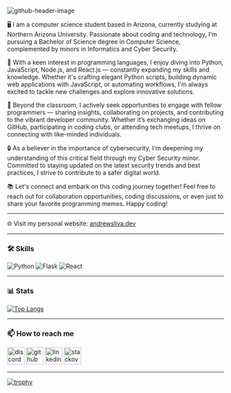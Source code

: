 ![github-header-image](https://github.com/user-attachments/assets/d2f4814a-6e3e-40c6-ab9e-42fdca0f9ab5)

🖥️ I am a computer science student based in Arizona, currently studying at Northern Arizona University. Passionate about coding and technology, I'm pursuing a Bachelor of Science degree in Computer Science, complemented by minors in Informatics and Cyber Security.

🌟 With a keen interest in programming languages, I enjoy diving into Python, JavaScript, Node.js, and React.js — constantly expanding my skills and knowledge. Whether it's crafting elegant Python scripts, building dynamic web applications with JavaScript, or automating workflows, I'm always excited to tackle new challenges and explore innovative solutions.

🚀 Beyond the classroom, I actively seek opportunities to engage with fellow programmers — sharing insights, collaborating on projects, and contributing to the vibrant developer community. Whether it’s exchanging ideas on GitHub, participating in coding clubs, or attending tech meetups, I thrive on connecting with like-minded individuals.

🔒 As a believer in the importance of cybersecurity, I'm deepening my understanding of this critical field through my Cyber Security minor. Committed to staying updated on the latest security trends and best practices, I strive to contribute to a safer digital world.

📚 Let's connect and embark on this coding journey together! Feel free to reach out for collaboration opportunities, coding discussions, or even just to share your favorite programming memes. Happy coding!

---

🌐 Visit my personal website: [andrewsliva.dev](https://www.andrewsliva.dev/)

---

### 🛠️ Skills

![Python](https://img.shields.io/badge/Python-3776AB?style=for-the-badge&logo=python&logoColor=white)
![Flask](https://img.shields.io/badge/Flask-000?style=for-the-badge&logo=flask)
![React](https://img.shields.io/badge/React-20232A?style=for-the-badge&logo=react&logoColor=61DAFB)

---

### 📊 Stats

[![Top Langs](https://github-readme-stats.vercel.app/api/top-langs/?username=ajs2583)](https://github.com/anuraghazra/github-readme-stats)

---

### 📫 How to reach me

[<img src='https://cdn.jsdelivr.net/npm/simple-icons@3.0.1/icons/discord.svg' alt='discord' height='40' width='40'>](https://discordapp.com/users/macab)
[<img src='https://cdn.jsdelivr.net/npm/simple-icons@3.0.1/icons/github.svg' alt='github' height='40' width='40'>](https://github.com/ajs2583)
[<img src='https://cdn.jsdelivr.net/npm/simple-icons@3.0.1/icons/linkedin.svg' alt='linkedin' height='40' width='40'>](https://www.linkedin.com/in/andrew-sliva-7a49a9272/)
[<img src='https://cdn.jsdelivr.net/npm/simple-icons@3.0.1/icons/stackoverflow.svg' alt='stackoverflow' height='40' width='40'>](https://stackoverflow.com/users/23529680/andrew?tab=profile)

---


[![trophy](https://github-profile-trophy.vercel.app/?username=ajs2583)](https://github.com/ryo-ma/github-profile-trophy)


